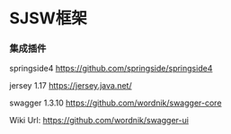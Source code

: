SJSW框架
========

### 集成插件

springside4 https://github.com/springside/springside4

jersey 1.17  https://jersey.java.net/

swagger 1.3.10  https://github.com/wordnik/swagger-core

Wiki Url: https://github.com/wordnik/swagger-ui


